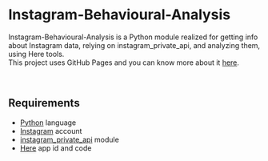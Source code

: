 # Instagram-Behavioural-Analysis

Instagram-Behavioural-Analysis is a Python module realized for getting info about Instagram data, relying on instagram_private_api, and analyzing them, using Here tools.  
This project uses GitHub Pages and you can know more about it [here](https://isislab-unisa.github.io/instagram-behavioural-analysis/).

<br>

## Requirements

*   [Python](https://python.org) language
*   [Instagram](https://instagram.com) account
*   [instagram_private_api](https://github.com/ping/instagram_private_api/) module
*   [Here](https://developer.here.com/) app id and code